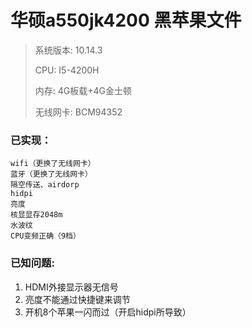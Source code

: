 # 华硕a550jk4200 黑苹果文件

> 系统版本: 10.14.3 
> 
> CPU: I5-4200H 
> 
> 内存: 4G板载+4G金士顿 
> 
> 无线网卡: BCM94352 


### 已实现：
	wifi（更换了无线网卡）
	蓝牙（更换了无线网卡）
	隔空传送、airdorp
	hidpi
	亮度
	核显显存2048m
	水波纹
	CPU变频正确（9档）

### 已知问题:
1. HDMI外接显示器无信号
2. 亮度不能通过快捷键来调节
3. 开机8个苹果一闪而过（开启hidpi所导致）
